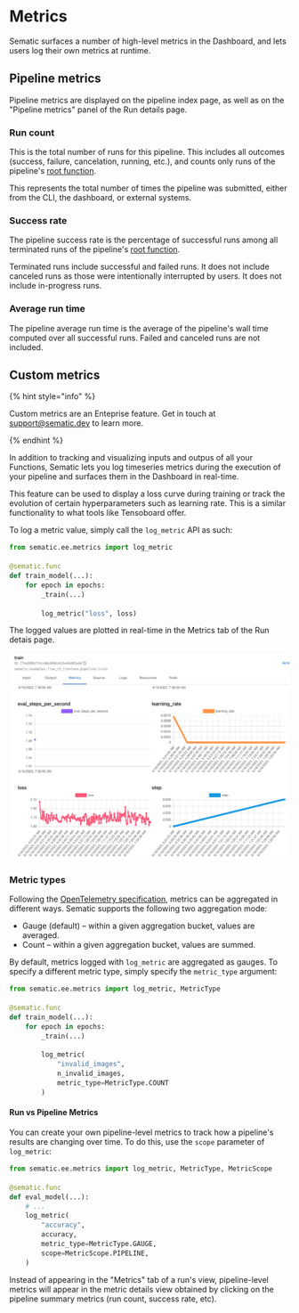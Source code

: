 # Metrics

Sematic surfaces a number of high-level metrics in the Dashboard, and lets
users log their own metrics at runtime.

## Pipeline metrics

Pipeline metrics are displayed on the pipeline index page, as well as on the
"Pipeline metrics" panel of the Run details page.

### Run count

This is the total number of runs for this pipeline. This includes all
outcomes (success, failure, cancelation, running, etc.), and counts only runs of
the pipeline's [root function](./glossary.md#root-entry-point-function).

This represents the total number of times the pipeline was submitted, either
from the CLI, the dashboard, or external systems.

### Success rate

The pipeline success rate is the percentage of successful runs among all
terminated runs of the pipeline's [root
function](./glossary.md#root-entry-point-function).

Terminated runs include successful and failed runs. It does not include canceled
runs as those were intentionally interrupted by users. It does not include
in-progress runs.

### Average run time

The pipeline average run time is the average of the pipeline's wall time
computed over all successful runs. Failed and canceled runs are not included.

## Custom metrics

{% hint style="info" %}

Custom metrics are an Enteprise feature. Get in touch at
[support@sematic.dev](mailto:support@sematic.dev) to learn more.

{% endhint %}

In addition to tracking and visualizing inputs and outpus of all your Functions,
Sematic lets you log timeseries metrics during the execution of your pipeline
and surfaces them in the Dashboard in real-time.

This feature can be used to display a loss curve during training or track the
evolution of certain hyperparameters such as learning rate. This is a similar
functionality to what tools like Tensoboard offer.

To log a metric value, simply call the `log_metric` API as such:

```python
from sematic.ee.metrics import log_metric

@sematic.func
def train_model(...):
    for epoch in epochs:
        _train(...)
        
        log_metric("loss", loss)
```

The logged values are plotted in real-time in the Metrics tab of the Run detais page.

![Real-time metrics](images/liveMetrics.png)

### Metric types

Following the [OpenTelemetry
specification](https://opentelemetry.io/docs/specs/otel/metrics/data-model/#point-kinds),
metrics can be aggregated in different ways. Sematic supports the following two
aggregation mode:

* Gauge (default) – within a given aggregation bucket, values are averaged.
* Count – within a given aggregation bucket, values are summed.

By default, metrics logged with `log_metric` are aggregated as gauges. To
specify a different metric type, simply specify the `metric_type` argument:

```python
from sematic.ee.metrics import log_metric, MetricType

@sematic.func
def train_model(...):
    for epoch in epochs:
        _train(...)
        
        log_metric(
            "invalid_images",
            n_invalid_images,
            metric_type=MetricType.COUNT
        )
```

#### Run vs Pipeline Metrics

You can create your own pipeline-level metrics to track how a pipeline's results are changing over time. To do this,
use the `scope` parameter of `log_metric`:

```python
from sematic.ee.metrics import log_metric, MetricType, MetricScope

@sematic.func
def eval_model(...):
    # ...
    log_metric(
        "accuracy",
        accuracy,
        metric_type=MetricType.GAUGE,
        scope=MetricScope.PIPELINE,
    )
```

Instead of appearing in the "Metrics" tab of a run's view, pipeline-level metrics will appear in the
metric details view obtained by clicking on the pipeline summary metrics (run count, success rate, etc).
